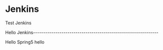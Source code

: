 # Jenkins
Test Jenkins

Hello Jenkins--------------------------------------------------------------

Hello Spring5
hello
